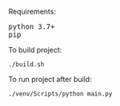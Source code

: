 Requirements:

<pre>
python 3.7+
pip
</pre>

To build project:

`./build.sh`

To run project after build:

 `./venv/Scripts/python main.py`